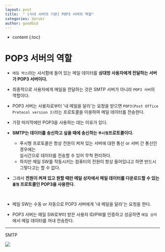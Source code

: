 ```yaml
---
layout: post
title:  " [사내 서버의 기본] POP3 서버의 역할"
categories: Server
author: goodGid
---
```

* content
{:toc}

# POP3 서버의 역할

* `메일 박스`라는 사서함에 들어 있는 메일 데이터를 <b>상대방 사용자에게 전달하는 서버가 POP3 서버이다.</b>

* 최종적으로 사용자에게 메일을 전달하는 것은 SMTP 서버가 아니라 `POP3 서버`의 역할이다.

* POP3 서버는 사용자로부터 '내 메일을 달라'는 요청을 받으면 `POP3(Post Office Protocol version 3)`라는 프로토콜을 이용하여 메일 데이터를 전송한다.

* 가장 마지막에만 POP3을 사용하는 데는 이유가 있다.

* <b>SMTP는 데이터를 송신하고 싶을 때에 송신하는 `푸시형`프로토콜이다.</b>
    - 푸시형 프로토콜은 항상 전원이 켜져 있는 서버에 대한 통신 or 서버 간 통신인 경우에는 <br> 실시간으로 데이터를 전송할 수 있어 무척 편리하다.
    - 하지만 메일 SW를 작동시키는 컴퓨터의 전원이 항상 들어있냐고 하면 반드시 그렇다고는 할 수 없다.

* 그래서 <b>전원이 켜져 있고 원할 때만 메일 상자에서 메일 데이터를 다운로드할 수 있는 `풀형` 프로토콜인 POP3을 사용한다.</b>

<br>

* 메일 SW는 수동 or 자동으로 POP3 서버에게 '내 메일을 달라'는 요청을 한다.

* POP3 서버는 메일 SW로부터 받은 사용자 ID/PW를 인증하고 성공하면 `메일 상자`에서 메일 데이터를 꺼내 전송한다.

---

SMTP

![](/assets/img/server/role_of_pop3_server_1.png)



